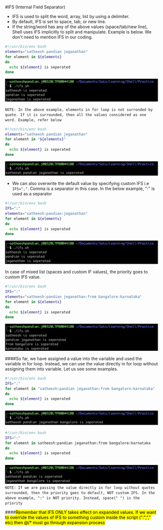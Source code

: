 #IFS (Internal Field Separator)
- IFS is used to split the word, array, list by using a delimiter. 
- By default, IFS is set to space, tab, or new line.
- If the string/word has any of the above values (space/tab/new line), Shell uses IFS implicitly to split and manipulate. Example is below. We don't need to mention IFS in our coding.
```bash
#!/usr/bin/env bash
elements="satheesh pandian jeganathan"
for element in ${elements}
do
  echo ${element} is seperated
done 
```
![ifs_wo_quote](../assets/ifs_wo_quote.jpg)

`NOTE: In the above example, elements in for loop is not surronded by quote. If it is surrounded, then all the values considered as one word. Example, refer below`
```bash
#!/usr/bin/env bash
elements="satheesh pandian jeganathan"
for element in "${elements}"
do
  echo ${element} is seperated
done 
```
![ifs_quote](../assets/ifs_quote.jpg)
- We can also overwrite the default value by specifying custom IFS i.e
  `IFS=","`. Comma is a separator in this case. In the below example, ":" is used as a separator
```bash
#!/usr/bin/env bash
IFS=":"
elements="satheesh:pandian:jeganathan"
for element in ${elements}
do
  echo ${element} is seperated
done 
```
![ifs_custom_wo_quote](../assets/ifs_custom_wo_quote.jpg)

In case of mixed list (spaces and custom IF values), the priority goes to custom IFS value.
```bash
#!/usr/bin/env bash
IFS=":"
elements="satheesh:pandian jeganathan:from bangalore:karnataka"
for element in ${elements}
do
  echo ${element} is seperated
done 
```
![ifs_mixed](../assets/ifs_mixed.jpg)

####So far, we have assigned a value into the variable and used the variable in for loop. Instead, we can use the value directly in for loop without assigning them into variable. Let us see some examples.
```bash
#!/usr/bin/env bash
IFS=":"
for element in "satheesh:pandian jeganathan:from bangalore:karnataka"
do
  echo ${element} is seperated
done 
```
![ifs_mixed_wo_value](../assets/ifs_mixed_value.jpg)
```bash
#!/usr/bin/env bash
IFS=":"
for element in satheesh:pandian jeganathan:from bangalore:karnataka
do
  echo ${element} is seperated
done 
```
![ifs_mixed_wo_value](../assets/ifs_mixed_wo__quote_value.jpg)
`NOTE: If we are passing the value directly in for loop without quotes surrounded, then the priority goes to default, NOT custom IFS. In the above example, ":" is NOT priority. Instead, space(" ") is the priority`

####<mark>Remember that IFS ONLY takes effect on expanded values. If we want to override the values of IFS to something custom inside the script (":","," etc) then $@/$* must go through expansion process</mark>